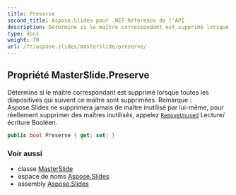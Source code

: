 ```yaml
---
title: Preserve
second_title: Aspose.Slides pour .NET Référence de l'API
description: Détermine si le maître correspondant est supprimé lorsque toutes les diapositives qui suivent ce maître sont supprimées. Remarque  Aspose.Slides ne supprimera jamais de maître inutilisé par lui-même, pour réellement supprimer des maîtres inutilisés, appelez RemoveUnusedaspose.slides/masterslidecollection/removeunused Lecture/écriture Booléen.
type: docs
weight: 70
url: /fr/aspose.slides/masterslide/preserve/
---
```


## Propriété MasterSlide.Preserve

Détermine si le maître correspondant est supprimé lorsque toutes les diapositives qui suivent ce maître sont supprimées. Remarque : Aspose.Slides ne supprimera jamais de maître inutilisé par lui-même, pour réellement supprimer des maîtres inutilisés, appelez [`RemoveUnused`](../../masterslidecollection/removeunused) Lecture/écriture Booléen.

```csharp
public bool Preserve { get; set; }
```

### Voir aussi

* classe [MasterSlide](../../masterslide)
* espace de noms [Aspose.Slides](../../masterslide)
* assembly [Aspose.Slides](../../../)

<!-- DO NOT EDIT: généré par xmldocmd pour Aspose.Slides.dll -->